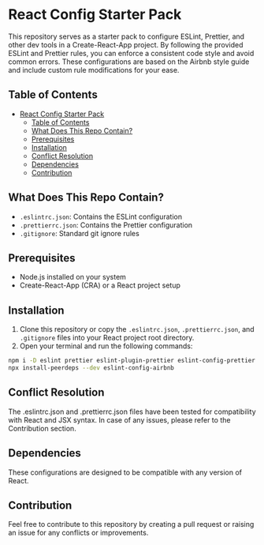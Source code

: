 # React Config Starter Pack

This repository serves as a starter pack to configure ESLint, Prettier, and other dev tools in a Create-React-App project. By following the provided ESLint and Prettier rules, you can enforce a consistent code style and avoid common errors. These configurations are based on the Airbnb style guide and include custom rule modifications for your ease.

## Table of Contents

- [React Config Starter Pack](#react-config-starter-pack)
  - [Table of Contents](#table-of-contents)
  - [What Does This Repo Contain?](#what-does-this-repo-contain)
  - [Prerequisites](#prerequisites)
  - [Installation](#installation)
  - [Conflict Resolution](#conflict-resolution)
  - [Dependencies](#dependencies)
  - [Contribution](#contribution)

## What Does This Repo Contain?

- `.eslintrc.json`: Contains the ESLint configuration
- `.prettierrc.json`: Contains the Prettier configuration
- `.gitignore`: Standard git ignore rules

## Prerequisites

- Node.js installed on your system
- Create-React-App (CRA) or a React project setup

## Installation

1. Clone this repository or copy the `.eslintrc.json`, `.prettierrc.json`, and `.gitignore` files into your React project root directory.
2. Open your terminal and run the following commands:

```bash
npm i -D eslint prettier eslint-plugin-prettier eslint-config-prettier eslint-plugin-node eslint-config-node
npx install-peerdeps --dev eslint-config-airbnb
```

## Conflict Resolution

The .eslintrc.json and .prettierrc.json files have been tested for compatibility with React and JSX syntax. In case of any issues, please refer to the Contribution section.

## Dependencies

These configurations are designed to be compatible with any version of React.

## Contribution

Feel free to contribute to this repository by creating a pull request or raising an issue for any conflicts or improvements.
